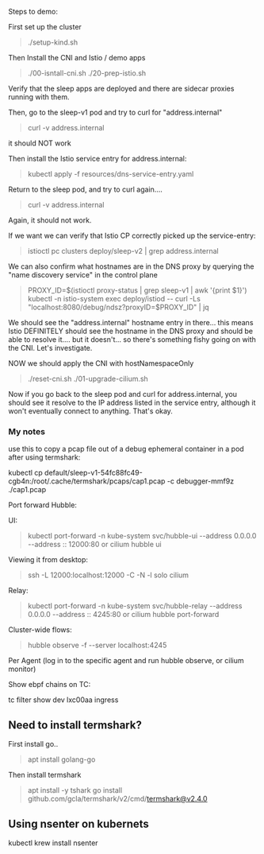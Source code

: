 Steps to demo:

First set up the cluster 
> ./setup-kind.sh

Then Install the CNI and Istio / demo apps

> ./00-isntall-cni.sh
> ./20-prep-istio.sh

Verify that the sleep apps are deployed and there are sidecar proxies running with them.

Then, go to the sleep-v1 pod and try to curl for "address.internal"

> curl -v address.internal

it should NOT work

Then install the Istio service entry for address.internal:

> kubectl apply -f resources/dns-service-entry.yaml

Return to the sleep pod, and try to curl again.... 

> curl -v address.internal

Again, it should not work. 

If we want we can verify that Istio CP correctly picked up the service-entry:

> istioctl pc clusters deploy/sleep-v2 | grep address.internal

We can also confirm what hostnames are in the DNS proxy by querying the "name discovery service" in the control plane 

> PROXY_ID=$(istioctl proxy-status | grep sleep-v1 | awk '{print $1}')
> kubectl -n istio-system exec deploy/istiod -- curl -Ls "localhost:8080/debug/ndsz?proxyID=$PROXY_ID" | jq

We should see the "address.internal" hostname entry in there... this means Istio DEFINITELY should see the hostname in the DNS proxy and should be able to resolve it.... but it doesn't... so there's something fishy going on with the CNI. Let's investigate.




NOW we should apply the CNI with hostNamespaceOnly


> ./reset-cni.sh
> ./01-upgrade-cilium.sh


Now if you go back to the sleep pod and curl for address.internal, you should see it resolve to the IP address listed in the service entry, although it won't eventually connect to anything. That's okay.


### My notes

use this to copy a pcap file out of a debug ephemeral container in a pod after using termshark:

kubectl cp default/sleep-v1-54fc88fc49-cgb4n:/root/.cache/termshark/pcaps/cap1.pcap -c debugger-mmf9z  ./cap1.pcap


Port forward Hubble:

UI:
> kubectl port-forward -n kube-system svc/hubble-ui --address 0.0.0.0 --address :: 12000:80
or
> cilium hubble ui

Viewing it from desktop:

> ssh -L 12000:localhost:12000 -C -N -l solo cilium

Relay:
> kubectl port-forward -n kube-system svc/hubble-relay --address 0.0.0.0 --address :: 4245:80
or
> cilium hubble port-forward

Cluster-wide flows: 

> hubble observe -f --server localhost:4245

Per Agent (log in to the specific agent and run hubble observe, or cilium monitor)


Show ebpf chains on TC:

tc filter show dev lxc00aa ingress


## Need to install termshark?

First install go..

> apt install golang-go

Then install termshark
> apt install -y tshark
> go install github.com/gcla/termshark/v2/cmd/termshark@v2.4.0

## Using nsenter on kubernets
kubectl krew install nsenter